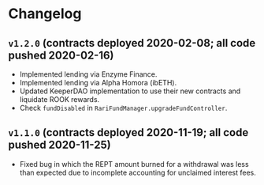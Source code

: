 # Changelog

## `v1.2.0` (contracts deployed 2020-02-08; all code pushed 2020-02-16)

* Implemented lending via Enzyme Finance.
* Implemented lending via Alpha Homora (ibETH).
* Updated KeeperDAO implementation to use their new contracts and liquidate ROOK rewards.
* Check `fundDisabled` in `RariFundManager.upgradeFundController`.

## `v1.1.0` (contracts deployed 2020-11-19; all code pushed 2020-11-25)

* Fixed bug in which the REPT amount burned for a withdrawal was less than expected due to incomplete accounting for unclaimed interest fees.
